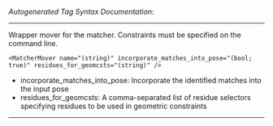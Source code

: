_Autogenerated Tag Syntax Documentation:_

---
Wrapper mover for the matcher. Constraints must be specified on the command line.

```
<MatcherMover name="(string)" incorporate_matches_into_pose="(bool; true)" residues_for_geomcsts="(string)" />
```

-   incorporate_matches_into_pose: Incorporate the identified matches into the input pose
-   residues_for_geomcsts: A comma-separated list of residue selectors specifying residues to be used in geometric constraints

---
